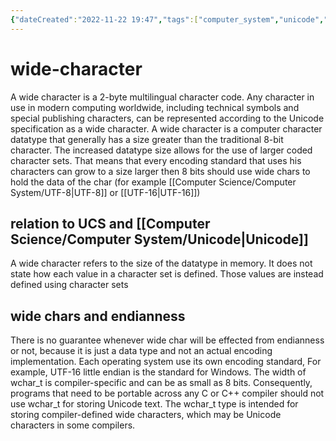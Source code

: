 ```yaml
---
{"dateCreated":"2022-11-22 19:47","tags":["computer_system","unicode","encoding"],"pageDirection":"ltr","dg-publish":true,"permalink":"/computer-science/computer-system/wide-character/","dgPassFrontmatter":true}
---
```



# wide-character

A wide character is a 2-byte multilingual character code. Any character in use in modern computing worldwide, including technical symbols and special publishing characters, can be represented according to the Unicode specification as a wide character.  A wide character is a computer character datatype that generally has a size greater than the traditional 8-bit character. The increased datatype size allows for the use of larger coded character sets. That means that every encoding standard that uses his characters can grow to a size larger then 8 bits should use wide chars to hold the data of the char (for example [[Computer Science/Computer System/UTF-8\|UTF-8]] or [[UTF-16\|UTF-16]])

## relation to UCS and [[Computer Science/Computer System/Unicode\|Unicode]]
A wide character refers to the size of the datatype in memory. It does not state how each value in a character set is defined. Those values are instead defined using character sets

## wide chars and endianness
There is no guarantee whenever wide char will be effected from endianness or not, because it is just a data type and not an actual encoding implementation. Each operating system use its own encoding standard, For example, UTF-16 little endian is the standard for Windows. 
The width of wchar_t is compiler-specific and can be as small as 8 bits. Consequently, programs that need to be portable across any C or C++ compiler should not use wchar_t for storing Unicode text. The wchar_t type is intended for storing compiler-defined wide characters, which may be Unicode characters in some compilers.
